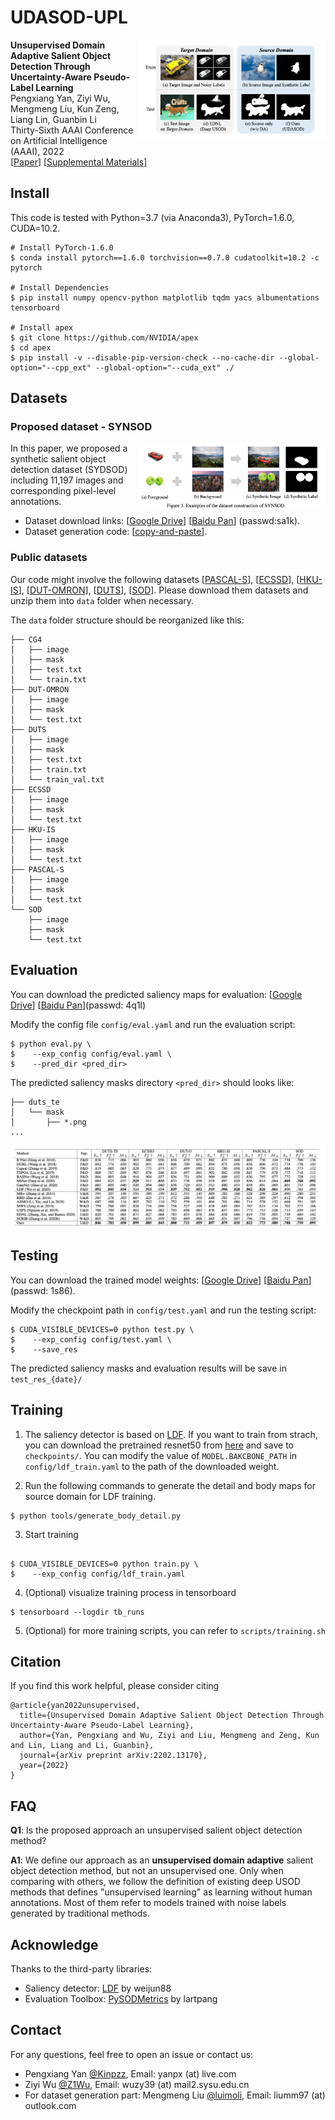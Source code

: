 # UDASOD-UPL
<img align="right" src="fig/intro.png" width="300px">

**Unsupervised Domain Adaptive Salient Object Detection Through Uncertainty-Aware Pseudo-Label Learning** <br />
Pengxiang Yan, Ziyi Wu, Mengmeng Liu,  Kun Zeng, Liang Lin, Guanbin Li <br />
Thirty-Sixth AAAI Conference on Artificial Intelligence (AAAI), 2022 <br />
\[[Paper](https://arxiv.org/abs/2202.13170)\] \[[Supplemental Materials](https://drive.google.com/file/d/11gF5eHHXOBXuk_PtfmE4sEXAejPg8flT/view?usp=sharing)\]

## Install

This code is tested with Python=3.7 (via Anaconda3), PyTorch=1.6.0, CUDA=10.2.

```
# Install PyTorch-1.6.0
$ conda install pytorch==1.6.0 torchvision==0.7.0 cudatoolkit=10.2 -c pytorch

# Install Dependencies
$ pip install numpy opencv-python matplotlib tqdm yacs albumentations tensorboard

# Install apex
$ git clone https://github.com/NVIDIA/apex
$ cd apex
$ pip install -v --disable-pip-version-check --no-cache-dir --global-option="--cpp_ext" --global-option="--cuda_ext" ./
```

## Datasets
### Proposed dataset - SYNSOD
<img align="right" src="fig/synsod.png" width="300px">

In this paper, we proposed a synthetic salient object detection dataset (SYDSOD) including 11,197 images and corresponding pixel-level annotations. 
* Dataset download links: \[[Google Drive](https://drive.google.com/file/d/1x3u-4Wn0t-OwMTbbJyowWqNdHk8jcXUd/view?usp=sharing)\] \[[Baidu Pan](https://pan.baidu.com/s/127VoLupPmVM3M2lGcmjiiA)\] (passwd:sa1k). 
* Dataset generation code: \[[copy-and-paste](https://github.com/luimoli/composite-graph)\].


### Public datasets
Our code might involve the following datasets \[[PASCAL-S](http://cbi.gatech.edu/salobj/)\], \[[ECSSD](http://www.cse.cuhk.edu.hk/leojia/projects/hsaliency/dataset.html)\], \[[HKU-IS](https://i.cs.hku.hk/~gbli/deep_saliency.html)\], \[[DUT-OMRON](http://saliencydetection.net/dut-omron/)\], \[[DUTS](http://saliencydetection.net/duts/)\], \[[SOD](https://github.com/lartpang/awesome-segmentation-saliency-dataset#sod)\]. Please download them datasets and unzip them into `data` folder when necessary.

The `data` folder structure should be reorganized like this:
```
├── CG4
│   ├── image
│   ├── mask
│   ├── test.txt
│   └── train.txt
├── DUT-OMRON
│   ├── image
│   ├── mask
│   └── test.txt
├── DUTS
│   ├── image
│   ├── mask
│   ├── test.txt
│   ├── train.txt
│   └── train_val.txt
├── ECSSD
│   ├── image
│   ├── mask
│   └── test.txt
├── HKU-IS
│   ├── image
│   ├── mask
│   └── test.txt
├── PASCAL-S
│   ├── image
│   ├── mask
│   └── test.txt
└── SOD
    ├── image
    ├── mask
    └── test.txt
```

## Evaluation 

You can download the predicted saliency maps for evaluation: \[[Google Drive](https://drive.google.com/file/d/1-ZmOvW4Djo3Ej1XLcDR1VgEdWGfsYD-A/view?usp=sharing)\] \[[Baidu Pan](https://pan.baidu.com/s/1n4Y5PuaRZOwR7Zk3d4EsUA)\](passwd: 4q1l)

Modify the config file `config/eval.yaml` and run the evaluation script:
```shell 
$ python eval.py \
$    --exp_config config/eval.yaml \
$    --pred_dir <pred_dir>
```
The predicted saliency masks directory `<pred_dir>` should looks like:
```
├── duts_te
│   └── mask
│       ├── *.png
...
```
![table](fig/table.png)
## Testing
You can download the trained model weights: \[[Google Drive](https://drive.google.com/file/d/1Fu8swHTQqGYiQRM68DVavPIAw1TTKnII/view?usp=sharing)\] \[[Baidu Pan](https://pan.baidu.com/share/init?surl=D7SUbHCGatwHUSp61_LqPA)\](passwd: 1s86).

Modify the checkpoint path in `config/test.yaml` and run the testing script:
```shell 
$ CUDA_VISIBLE_DEVICES=0 python test.py \
$    --exp_config config/test.yaml \
$    --save_res
```
The predicted saliency masks and evaluation results will be save in `test_res_{date}/`

## Training

1. The saliency detector is based on [LDF](https://github.com/weijun88/LDF). If you want to train from strach, you can download the pretrained resnet50 from [here](https://download.pytorch.org/models/resnet50-19c8e357.pth) and save to `checkpoints/`. You can modify the value of `MODEL.BAKCBONE_PATH` in `config/ldf_train.yaml` to the path of the downloaded weight.

2. Run the following commands to generate the detail and body maps for source domain for LDF training.
``` shell
$ python tools/generate_body_detail.py
```

3. Start training
```shell

$ CUDA_VISIBLE_DEVICES=0 python train.py \
$    --exp_config config/ldf_train.yaml

```

4. (Optional) visualize training process in tensorboard 

```
$ tensorboard --logdir tb_runs
```

5. (Optional) for more training scripts, you can refer to `scripts/training.sh`

## Citation
If you find this work helpful, please consider citing
```
@article{yan2022unsupervised,
  title={Unsupervised Domain Adaptive Salient Object Detection Through Uncertainty-Aware Pseudo-Label Learning},
  author={Yan, Pengxiang and Wu, Ziyi and Liu, Mengmeng and Zeng, Kun and Lin, Liang and Li, Guanbin},
  journal={arXiv preprint arXiv:2202.13170},
  year={2022}
}
```

## FAQ
**Q1**: Is the proposed approach an unsupervised salient object detection method?

**A1**: We define our approach as an **unsupervised domain adaptive** salient object detection method, but not an unsupervised one. Only when comparing with others, we follow the definition of existing deep USOD methods that defines "unsupervised learning" as learning without human annotations. Most of them refer to models trained with noise labels generated by traditional methods.

## Acknowledge
Thanks to the third-party libraries:
* Saliency detector: [LDF](https://github.com/weijun88/LDF) by weijun88
* Evaluation Toolbox: [PySODMetrics](https://github.com/lartpang/PySODMetrics) by lartpang

## Contact
For any questions, feel free to open an issue or contact us:
* Pengxiang Yan [@Kinpzz](https://github.com/Kinpzz), Email: yanpx (at) live.com
* Ziyi Wu [@Z1Wu](https://github.com/Z1Wu), Email: wuzy39 (at) mail2.sysu.edu.cn
* For dataset generation part: Mengmeng Liu [@luimoli](https://github.com/luimoli/), Email: liumm97 (at) outlook.com
